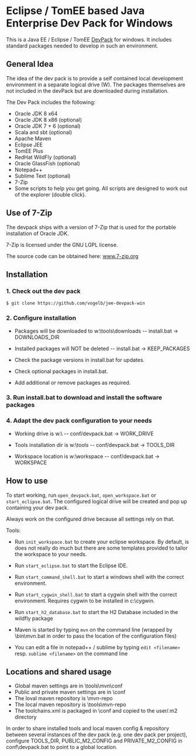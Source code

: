 # Eclipse / TomEE based Java Enterprise Dev Pack for Windows

This is a Java EE / Eclipse / TomEE [DevPack](http://blog.tknerr.de/blog/2014/10/09/devpack-philosophy-aka-works-on-your-machine/) for windows.
It includes standard packages needed to develop in such an environment.

## General Idea

The idea of the dev pack is to provide a self contained local development environment in a separate logical drive (W).
The packages themselves are not included in the devPack but are downloaded during installation.

The Dev Pack includes the following:
- Oracle JDK 8 x64
- Oracle JDK 8 x86 (optional)
- Oracle JDK 7 + 6 (optional)
- Scala and sbt (optional)
- Apache Maven
- Eclipse JEE
- TomEE Plus
- RedHat WildFly (optional)
- Oracle GlassFish (optional)
- Notepad++
- Sublime Text (optional)
- 7-Zip
- Some scripts to help you get going. All scripts are designed to work out of the explorer (double click).

## Use of 7-Zip

The devpack ships with a version of 7-Zip that is used for the portable installation of Oracle JDK.

7-Zip is licensed under the GNU LGPL license.

The source code can be obtained here: www.7-zip.org

## Installation

### 1. Check out the dev pack

	$ git clone https://github.com/vogelb/jee-devpack-win
	
### 2. Configure installation
	
- Packages will be downloaded to w:\tools\downloads -- install.bat -> DOWNLOADS_DIR

- Installed packages will NOT be deleted            -- install.bat -> KEEP_PACKAGES

- Check the package versions in install.bat for updates.
 
- Check optional packages in install.bat.

- Add additional or remove packages as required.  

### 3. Run install.bat to download and install the software packages

### 4. Adapt the dev pack configuration to your needs

- Working drive is w:\                              -- conf/devpack.bat -> WORK_DRIVE

- Tools installation dir is w:\tools                -- conf/devpack.bat -> TOOLS_DIR

- Workspace location is w:\workspace                -- conf/devpack.bat -> WORKSPACE


## How to use

To start working, run `open_devpack.bat`, `open_workspace.bat` or `start_eclipse.bat`. The configured logical drive will be created and pop up containing your dev pack.

Always work on the configured drive because all settings rely on that.

Tools:

- Run `init_workspace.bat` to create your eclipse workspace. By default, is does not really do much but there are some templates provided to tailor the workspace to your needs.

- Run `start_eclipse.bat` to start the Eclipse IDE.

- Run `start_command_shell.bat` to start a windows shell with the correct environment.

- Run `start_cygwin_shell.bat` to start a cygwin shell with the correct environment. Requires cygwin to be installed in c:\cygwin.

- Run `start_h2_database.bat` to start the H2 Database included in the wildfly package

- Maven is started by typing `mvn` on the command line (wrapped by \bin\mvn.bat in order to pass the location of the configuration files)

- You can edit a file in notepad++ / sublime by typing `edit <filename>` resp. `sublime <filename>` on the command line


## Locations and shared usage

- Global maven settings are in \tools\mvn\conf
- Public and private maven settings are in \conf
- The loval maven repository is \mvn-repo
- The local maven repository is \tools\mvn-repo
- The toolchains.xml is packaged in \conf and copied to the user/.m2 directory

In order to share installed tools and local maven config & repository between several instances of the dev pack (e.g. one dev pack per project), configure TOOLS_DIR, PUBLIC_M2_CONFIG and PRIVATE_M2_CONFIG in conf\devpack.bat to point to a global location.

